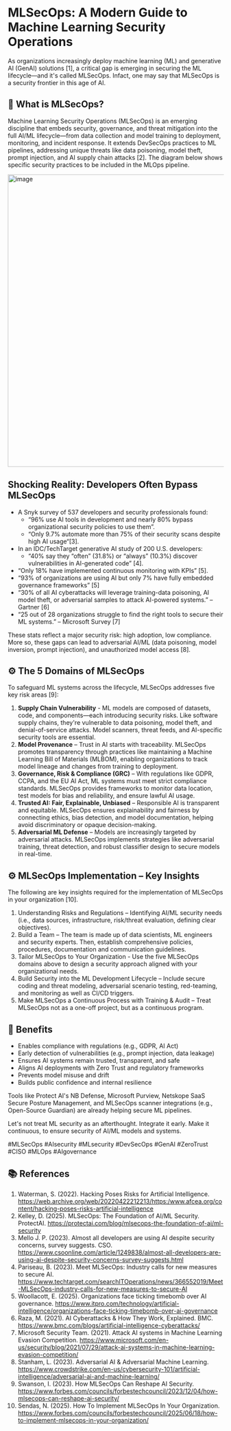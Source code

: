 # MLSecOps: A Modern Guide to Machine Learning Security Operations

As organizations increasingly deploy machine learning (ML) and generative AI (GenAI) solutions [1], a critical gap is emerging in securing the ML lifecycle—and it's called MLSecOps. Infact, one may say that MLSecOps is a security frontier in this age of AI. 

## 📍 What is MLSecOps?

Machine Learning Security Operations (MLSecOps) is an emerging discipline that embeds security, governance, and threat mitigation into the full AI/ML lifecycle—from data collection and model training to deployment, monitoring, and incident response. It extends DevSecOps practices to ML pipelines, addressing unique threats like data poisoning, model theft, prompt injection, and AI supply chain attacks [2]. The diagram below shows specific security practices to be included in the MLOps pipeline. 

<img width="975" height="681" alt="image" src="https://github.com/user-attachments/assets/ab50fa2e-94aa-4c02-acb1-e3b9bf8b2552" />

## Shocking Reality: Developers Often Bypass MLSecOps

*	A Snyk survey of 537 developers and security professionals found:
      - “96% use AI tools in development and nearly 80% bypass organizational security policies to use them”. 
      - “Only 9.7% automate more than 75% of their security scans despite high AI usage“[3].
*	In an IDC/TechTarget generative AI study of 200 U.S. developers:
      - “40% say they “often” (31.8%) or “always” (10.3%) discover vulnerabilities in AI-generated code” [4]. 
*	“Only 18% have implemented continuous monitoring with KPIs” [5].
*	“93% of organizations are using AI but only 7% have fully embedded governance frameworks” [5]
*	“30% of all AI cyberattacks will leverage training-data poisoning, AI model theft, or adversarial samples to attack AI-powered systems.” – Gartner [6]
*	“25 out of 28 organizations struggle to find the right tools to secure their ML systems.” – Microsoft Survey [7]

These stats reflect a major security risk: high adoption, low compliance. More so, these gaps can lead to adversarial AI/ML (data poisoning, model inversion, prompt injection), and unauthorized model access [8].


## ⚙️ The 5 Domains of MLSecOps

To safeguard ML systems across the lifecycle, MLSecOps addresses five key risk areas [9]:

1. **Supply Chain Vulnerability** - ML models are composed of datasets, code, and components—each introducing security risks. Like software supply chains, they're vulnerable to data poisoning, model theft, and denial-of-service attacks. Model scanners, threat feeds, and AI-specific security tools are essential.
2. **Model Provenance** – Trust in AI starts with traceability. MLSecOps promotes transparency through practices like maintaining a Machine Learning Bill of Materials (MLBOM), enabling organizations to track model lineage and changes from training to deployment.
3. **Governance, Risk & Compliance (GRC)** – With regulations like GDPR, CCPA, and the EU AI Act, ML systems must meet strict compliance standards. MLSecOps provides frameworks to monitor data location, test models for bias and reliability, and ensure lawful AI usage.
4. **Trusted AI: Fair, Explainable, Unbiased** – Responsible AI is transparent and equitable. MLSecOps ensures explainability and fairness by connecting ethics, bias detection, and model documentation, helping avoid discriminatory or opaque decision-making.
5. **Adversarial ML Defense** – Models are increasingly targeted by adversarial attacks. MLSecOps implements strategies like adversarial training, threat detection, and robust classifier design to secure models in real-time.


## ⚙️ MLSecOps Implementation – Key Insights

The following are key insights required for the implementation of MLSecOps in your organization [10]. 
1. Understanding Risks and Regulations – Identifying AI/ML security needs (i.e., data sources, infrastructure, risk/threat evaluation, defining clear objectives).
2. Build a Team – The team is made up of data scientists, ML engineers and security experts. Then, establish comprehensive policies, procedures, documentation and communication guidelines. 
3. Tailor MLSecOps to Your Organization - Use the five MLSecOps domains above to design a security approach aligned with your organizational needs. 
4. Build Security into the ML Development Lifecycle – Include secure coding and threat modeling, adversarial scenario testing, red-teaming, and monitoring as well as CI/CD triggers. 
5. Make MLSecOps a Continuous Process with Training & Audit – Treat MLSecOps not as a one-off project, but as a continuous program. 



## 🚀 Benefits

- Enables compliance with regulations (e.g., GDPR, AI Act)
- Early detection of vulnerabilities (e.g., prompt injection, data leakage)
- Ensures AI systems remain trusted, transparent, and safe
- Aligns AI deployments with Zero Trust and regulatory frameworks
- Prevents model misuse and drift
- Builds public confidence and internal resilience

Tools like Protect AI's NB Defense, Microsoft Purview, Netskope SaaS Secure Posture Management, and MLSecOps scanner integrations (e.g., Open-Source Guardian) are already helping secure ML pipelines.

Let's not treat ML security as an afterthought. Integrate it early. Make it continuous, to ensure security of AI/ML models and systems. 

#MLSecOps #AIsecurity #MLsecurity #DevSecOps #GenAI #ZeroTrust #CISO #MLOps #AIgovernance


## 📚 References
1.	Waterman, S. (2022). Hacking Poses Risks for Artificial Intelligence. https://web.archive.org/web/20220422212213/https:/www.afcea.org/content/hacking-poses-risks-artificial-intelligence 
2.	Kelley, D. (2025). MLSecOps: The Foundation of AI/ML Security. ProtectAI. https://protectai.com/blog/mlsecops-the-foundation-of-ai/ml-security 
3.	Mello J. P. (2023). Almost all developers are using AI despite security concerns, survey suggests. CSO. https://www.csoonline.com/article/1249838/almost-all-developers-are-using-ai-despite-security-concerns-survey-suggests.html 
4.	Pariseau, B. (2023). Meet MLSecOps: Industry calls for new measures to secure AI. https://www.techtarget.com/searchITOperations/news/366552019/Meet-MLSecOps-industry-calls-for-new-measures-to-secure-AI 
5.	Woollacott, E. (2025). Organizations face ticking timebomb over AI governance. https://www.itpro.com/technology/artificial-intelligence/organizations-face-ticking-timebomb-over-ai-governance  
6.	Raza, M. (2021). AI Cyberattacks & How They Work, Explained. BMC. https://www.bmc.com/blogs/artificial-intelligence-cyberattacks/ 
7.	Microsoft Security Team. (2021). Attack AI systems in Machine Learning Evasion Competition. https://www.microsoft.com/en-us/security/blog/2021/07/29/attack-ai-systems-in-machine-learning-evasion-competition/ 
8.	Stanham, L. (2023). Adversarial AI & Adversarial Machine Learning. https://www.crowdstrike.com/en-us/cybersecurity-101/artificial-intelligence/adversarial-ai-and-machine-learning/ 
9.	Swanson, I. (2023). How MLSecOps Can Reshape AI Security. https://www.forbes.com/councils/forbestechcouncil/2023/12/04/how-mlsecops-can-reshape-ai-security/
10. Sendas, N. (2025). How To Implement MLSecOps In Your Organization. https://www.forbes.com/councils/forbestechcouncil/2025/06/18/how-to-implement-mlsecops-in-your-organization/  

